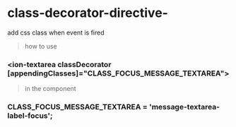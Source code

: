 # class-decorator-directive-
add css class when event is fired  
> how to use 
 ### <ion-textarea classDecorator [appendingClasses]="CLASS_FOCUS_MESSAGE_TEXTAREA"></ion-textarea>

> in the component 

###   CLASS_FOCUS_MESSAGE_TEXTAREA = 'message-textarea-label-focus';
